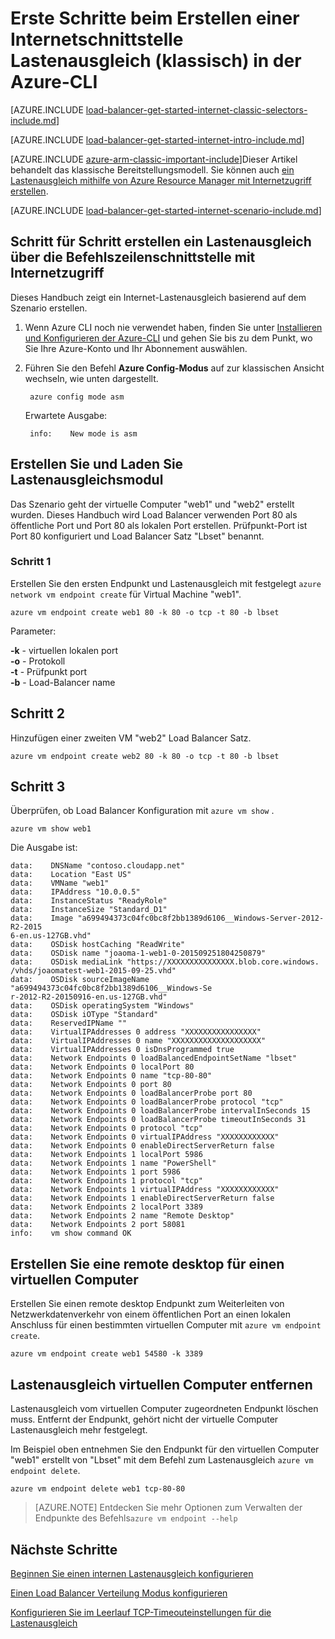 <properties
   pageTitle="Erste Schritte beim Erstellen ein Lastenausgleich im klassischen Bereitstellungsmodell Verwendung der Azure-CLI mit Internetzugriff | Microsoft Azure"
   description="Erstellen Sie ein System zum Lastenausgleich im klassischen Bereitstellungsmodell Verwendung der Azure-CLI mit Internetzugriff"
   services="load-balancer"
   documentationCenter="na"
   authors="sdwheeler"
   manager="carmonm"
   editor=""
   tags="azure-service-management"
/>
<tags
   ms.service="load-balancer"
   ms.devlang="na"
   ms.topic="get-started-article"
   ms.tgt_pltfrm="na"
   ms.workload="infrastructure-services"
   ms.date="02/09/2016"
   ms.author="sewhee" />

# <a name="get-started-creating-an-internet-facing-load-balancer-classic-in-the-azure-cli"></a>Erste Schritte beim Erstellen einer Internetschnittstelle Lastenausgleich (klassisch) in der Azure-CLI

[AZURE.INCLUDE [load-balancer-get-started-internet-classic-selectors-include.md](../../includes/load-balancer-get-started-internet-classic-selectors-include.md)]

[AZURE.INCLUDE [load-balancer-get-started-internet-intro-include.md](../../includes/load-balancer-get-started-internet-intro-include.md)]

[AZURE.INCLUDE [azure-arm-classic-important-include](../../includes/azure-arm-classic-important-include.md)]Dieser Artikel behandelt das klassische Bereitstellungsmodell. Sie können auch [ein Lastenausgleich mithilfe von Azure Resource Manager mit Internetzugriff erstellen](load-balancer-get-started-internet-arm-ps.md).

[AZURE.INCLUDE [load-balancer-get-started-internet-scenario-include.md](../../includes/load-balancer-get-started-internet-scenario-include.md)]


## <a name="step-by-step-creating-an-internet-facing-load-balancer-using-cli"></a>Schritt für Schritt erstellen ein Lastenausgleich über die Befehlszeilenschnittstelle mit Internetzugriff

Dieses Handbuch zeigt ein Internet-Lastenausgleich basierend auf dem Szenario erstellen.

1. Wenn Azure CLI noch nie verwendet haben, finden Sie unter [Installieren und Konfigurieren der Azure-CLI](../../articles/xplat-cli-install.md) und gehen Sie bis zu dem Punkt, wo Sie Ihre Azure-Konto und Ihr Abonnement auswählen.

2. Führen Sie den Befehl **Azure Config-Modus** auf zur klassischen Ansicht wechseln, wie unten dargestellt.

        azure config mode asm

    Erwartete Ausgabe:

        info:    New mode is asm


## <a name="create-endpoint-and-load-balancer-set"></a>Erstellen Sie und Laden Sie Lastenausgleichsmodul

Das Szenario geht der virtuelle Computer "web1" und "web2" erstellt wurden.
Dieses Handbuch wird Load Balancer verwenden Port 80 als öffentliche Port und Port 80 als lokalen Port erstellen. Prüfpunkt-Port ist Port 80 konfiguriert und Load Balancer Satz "Lbset" benannt.


### <a name="step-1"></a>Schritt 1

Erstellen Sie den ersten Endpunkt und Lastenausgleich mit festgelegt `azure network vm endpoint create` für Virtual Machine "web1".

    azure vm endpoint create web1 80 -k 80 -o tcp -t 80 -b lbset

Parameter:

**-k** - virtuellen lokalen port<br>
**-o** - Protokoll<BR>
**-t** - Prüfpunkt port<BR>
**-b** - Load-Balancer name<BR>

## <a name="step-2"></a>Schritt 2

Hinzufügen einer zweiten VM "web2" Load Balancer Satz.

    azure vm endpoint create web2 80 -k 80 -o tcp -t 80 -b lbset

## <a name="step-3"></a>Schritt 3

Überprüfen, ob Load Balancer Konfiguration mit `azure vm show` .

    azure vm show web1

Die Ausgabe ist:

    data:    DNSName "contoso.cloudapp.net"
    data:    Location "East US"
    data:    VMName "web1"
    data:    IPAddress "10.0.0.5"
    data:    InstanceStatus "ReadyRole"
    data:    InstanceSize "Standard_D1"
    data:    Image "a699494373c04fc0bc8f2bb1389d6106__Windows-Server-2012-R2-2015
    6-en.us-127GB.vhd"
    data:    OSDisk hostCaching "ReadWrite"
    data:    OSDisk name "joaoma-1-web1-0-201509251804250879"
    data:    OSDisk mediaLink "https://XXXXXXXXXXXXXXX.blob.core.windows.
    /vhds/joaomatest-web1-2015-09-25.vhd"
    data:    OSDisk sourceImageName "a699494373c04fc0bc8f2bb1389d6106__Windows-Se
    r-2012-R2-20150916-en.us-127GB.vhd"
    data:    OSDisk operatingSystem "Windows"
    data:    OSDisk iOType "Standard"
    data:    ReservedIPName ""
    data:    VirtualIPAddresses 0 address "XXXXXXXXXXXXXXXX"
    data:    VirtualIPAddresses 0 name "XXXXXXXXXXXXXXXXXXXX"
    data:    VirtualIPAddresses 0 isDnsProgrammed true
    data:    Network Endpoints 0 loadBalancedEndpointSetName "lbset"
    data:    Network Endpoints 0 localPort 80
    data:    Network Endpoints 0 name "tcp-80-80"
    data:    Network Endpoints 0 port 80
    data:    Network Endpoints 0 loadBalancerProbe port 80
    data:    Network Endpoints 0 loadBalancerProbe protocol "tcp"
    data:    Network Endpoints 0 loadBalancerProbe intervalInSeconds 15
    data:    Network Endpoints 0 loadBalancerProbe timeoutInSeconds 31
    data:    Network Endpoints 0 protocol "tcp"
    data:    Network Endpoints 0 virtualIPAddress "XXXXXXXXXXXX"
    data:    Network Endpoints 0 enableDirectServerReturn false
    data:    Network Endpoints 1 localPort 5986
    data:    Network Endpoints 1 name "PowerShell"
    data:    Network Endpoints 1 port 5986
    data:    Network Endpoints 1 protocol "tcp"
    data:    Network Endpoints 1 virtualIPAddress "XXXXXXXXXXXX"
    data:    Network Endpoints 1 enableDirectServerReturn false
    data:    Network Endpoints 2 localPort 3389
    data:    Network Endpoints 2 name "Remote Desktop"
    data:    Network Endpoints 2 port 58081
    info:    vm show command OK

## <a name="create-a-remote-desktop-endpoint-for-a-virtual-machine"></a>Erstellen Sie eine remote desktop für einen virtuellen Computer

Erstellen Sie einen remote desktop Endpunkt zum Weiterleiten von Netzwerkdatenverkehr von einem öffentlichen Port an einen lokalen Anschluss für einen bestimmten virtuellen Computer mit `azure vm endpoint create`.

    azure vm endpoint create web1 54580 -k 3389


## <a name="remove-virtual-machine-from-load-balancer"></a>Lastenausgleich virtuellen Computer entfernen

Lastenausgleich vom virtuellen Computer zugeordneten Endpunkt löschen muss. Entfernt der Endpunkt, gehört nicht der virtuelle Computer Lastenausgleich mehr festgelegt.

 Im Beispiel oben entnehmen Sie den Endpunkt für den virtuellen Computer "web1" erstellt von "Lbset" mit dem Befehl zum Lastenausgleich `azure vm endpoint delete`.

    azure vm endpoint delete web1 tcp-80-80


>[AZURE.NOTE] Entdecken Sie mehr Optionen zum Verwalten der Endpunkte des Befehls`azure vm endpoint --help`


## <a name="next-steps"></a>Nächste Schritte

[Beginnen Sie einen internen Lastenausgleich konfigurieren](load-balancer-get-started-ilb-arm-ps.md)

[Einen Load Balancer Verteilung Modus konfigurieren](load-balancer-distribution-mode.md)

[Konfigurieren Sie im Leerlauf TCP-Timeouteinstellungen für die Lastenausgleich](load-balancer-tcp-idle-timeout.md)

